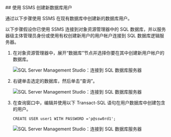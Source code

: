 ##<a name="create-new-database-user-using-ssms"></a> 使用 SSMS 创建新数据库用户

通过以下步骤使用 SSMS 在现有数据库中创建新的数据库用户。

以下步骤假设你已使用 SSMS 连接到对象资源管理器中的 SQL 数据库，并以服务器级主体管理员身份或使用有权创建新用户的用户帐户连接到 SQL 数据库逻辑服务器。

1. 在对象资源管理器中，展开“数据库”节点并选择你要在其中创建新用户帐户的数据库。

     ![SQL Server Management Studio：连接到 SQL 数据库服务器](./media/sql-database-create-new-database-user/sql-database-create-new-database-user-1.png)

2. 右键单击选定的数据库，然后单击“查询”。

     ![SQL Server Management Studio：连接到 SQL 数据库服务器](./media/sql-database-create-new-database-user/sql-database-create-new-database-user-2.png)  

3. 在查询窗口中，编辑并使用以下 Transact-SQL 语句在用户数据库中创建包含的用户。

    ```
    CREATE USER user1 WITH PASSWORD ='p@ssw0rd1';
    ```

     ![SQL Server Management Studio：连接到 SQL 数据库服务器](./media/sql-database-create-new-database-user/sql-database-create-new-database-user-3.png)  

<!---HONumber=Mooncake_0815_2016-->